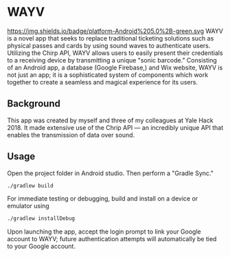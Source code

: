 # WAYV
https://img.shields.io/badge/platform-Android%205.0%2B-green.svg
WAYV is a novel app that seeks to replace traditional ticketing solutions such as physical passes and cards by using sound waves to authenticate users. Utilizing the Chirp API, WAYV allows users to easily present their credentials to a receiving device by transmitting a unique "sonic barcode." Consisting of an Android app, a database (Google Firebase,) and Wix website, WAYV is not just an app; it is a sophisticated system of components which work together to create a seamless and magical experience for its users.

## Background
This app was created by myself and three of my colleagues at Yale Hack 2018. It made extensive use of the Chrip API — an incredibly unique API that enables the transmission of data over sound. 


## Usage
Open the project folder in Android studio. Then perform a "Gradle Sync."

```bash
./gradlew build
```
For immediate testing or debugging, build and install on a device or emulator using


```bash
./gradlew installDebug
```

Upon launching the app, accept the login prompt to link your Google account to WAYV; future authentication attempts will automatically be tied to your Google account.
